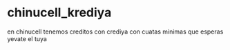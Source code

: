 # chinucell_krediya
en chinucell tenemos creditos con crediya con cuatas minimas que esperas yevate el tuya 
